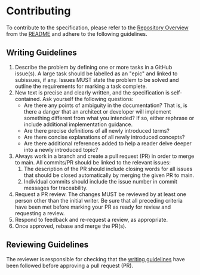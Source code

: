 # Contributing
To contribute to the specification, please refer to the [Repository Overview](README.md#repository-overview) from the [README](README.md) and adhere to the following guidelines.

## Writing Guidelines

1. Describe the problem by defining one or more tasks in a GitHub issue(s). A large task should be labelled as an "epic" and linked to subissues, if any. Issues MUST state the problem to be solved and outline the requirements for marking a task complete. 
1. New text is precise and clearly written, and the specification is self-contained. Ask yourself the following questions:
    - Are there any points of ambiguity in the documentation? That is, is there a danger that an architect or developer will implement something different from what you intended? If so, either rephrase or include additional implementation guidance.
    - Are there precise definitions of all newly introduced terms?
    - Are there concise explanations of all newly introduced concepts? 
    - Are there additional references added to help a reader delve deeper into a newly introduced topic?    
1. Always work in a branch and create a pull request (PR) in order to merge to main. All commits/PR should be linked to the relevant issues:
    1. The description of the PR should include closing words for all issues that should be closed automatically by merging the given PR to main.
    1. Individual commits should include the issue number in commit messages for traceability.
1. Request a PR review. The changes MUST be reviewed by at least one person other than the initial writer. Be sure that all preceding criteria have been met before marking your PR as ready for review and requesting a review.
1. Respond to feedback and re-request a review, as appropriate.
1. Once approved, rebase and merge the PR(s).

## Reviewing Guidelines
The reviewer is responsible for checking that the [writing guidelines](#writing-guidelines) have been followed before approving a pull request (PR).